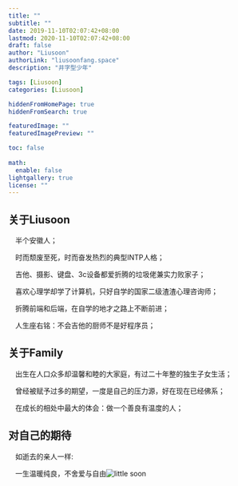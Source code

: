 ```yaml
---
title: ""
subtitle: ""
date: 2019-11-10T02:07:42+08:00
lastmod: 2020-11-10T02:07:42+08:00
draft: false
author: "Liusoon"
authorLink: "liusoonfang.space"
description: "井字型少年"

tags: [Liusoon]
categories: [Liusoon]

hiddenFromHomePage: true
hiddenFromSearch: true

featuredImage: ""
featuredImagePreview: ""

toc: false
  
math:
  enable: false
lightgallery: true
license: ""
---
```

<!--more-->

## 关于Liusoon

&emsp;半个安徽人；

&emsp;时而颓废至死，时而奋发热烈的典型INTP人格；  

&emsp;吉他、摄影、键盘、3c设备都爱折腾的垃圾佬兼实力败家子；

&emsp;喜欢心理学却学了计算机，只好自学的国家二级渣渣心理咨询师；

&emsp;折腾前端和后端，在自学的地才之路上不断前进；

&emsp;人生座右铭：不会吉他的厨师不是好程序员；

## 关于Family

&emsp;出生在人口众多却温馨和睦的大家庭，有过二十年整的独生子女生活；

&emsp;曾经被赋予过多的期望，一度是自己的压力源，好在现在已经佛系；

&emsp;在成长的相处中最大的体会：做一个善良有温度的人；

## 对自己的期待

&emsp;如逝去的亲人一样:  

&emsp;一生温暖纯良，不舍爱与自由![little soon](https://cdn.jsdelivr.net/gh/liusoon/images/20201110181319.png "2000年04月19日")
